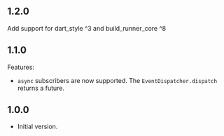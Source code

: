 ## 1.2.0

Add support for dart_style ^3 and build_runner_core ^8 

## 1.1.0

Features:
- `async` subscribers are now supported. The `EventDispatcher.dispatch` returns a future. 

## 1.0.0

- Initial version.
